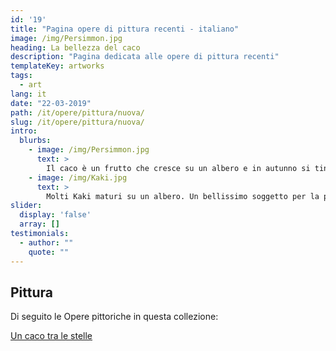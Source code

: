 ```yaml
---
id: '19'
title: "Pagina opere di pittura recenti - italiano"
image: /img/Persimmon.jpg
heading: La bellezza del caco
description: "Pagina dedicata alle opere di pittura recenti"
templateKey: artworks
tags:
  - art
lang: it
date: "22-03-2019"
path: /it/opere/pittura/nuova/
slug: /it/opere/pittura/nuova/
intro:
  blurbs:
    - image: /img/Persimmon.jpg
      text: >
        Il caco è un frutto che cresce su un albero e in autunno si tinge di arancio...Quanti poeti ha ispirato?
    - image: /img/Kaki.jpg
      text: >
        Molti Kaki maturi su un albero. Un bellissimo soggetto per la pittura.
slider:
  display: 'false'
  array: []
testimonials:
  - author: ""
    quote: ""
---
```


## Pittura

Di seguito le Opere pittoriche in questa collezione:

[Un caco tra le stelle][19392250]

  [19392250]: /it/opere/pittura/nuova/arte-astratta-caco-tra-le-stelle/ "Un caco tra le stelle"
